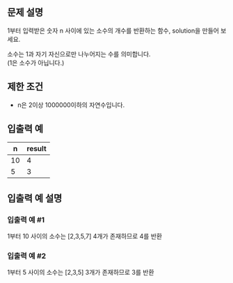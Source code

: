 ## 문제 설명
1부터 입력받은 숫자 n 사이에 있는 소수의 개수를 반환하는 함수, solution을 만들어 보세요.

소수는 1과 자기 자신으로만 나누어지는 수를 의미합니다.   
(1은 소수가 아닙니다.)

## 제한 조건
- n은 2이상 1000000이하의 자연수입니다.

## 입출력 예
|n|	result|
|---|-----|
|10|	4|
|5|	3|

## 입출력 예 설명
### 입출력 예 #1
1부터 10 사이의 소수는 [2,3,5,7] 4개가 존재하므로 4를 반환

### 입출력 예 #2
1부터 5 사이의 소수는 [2,3,5] 3개가 존재하므로 3를 반환
